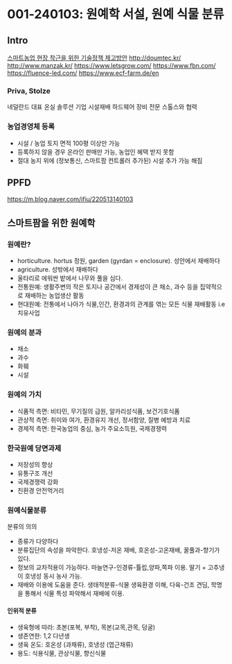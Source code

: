 # 001-240103: 원예학 서설, 원예 식물 분류

## Intro
[스마트농업 현장 착근을 위한 기술정책 제고방안](https://www.dbpia.co.kr/journal/articleDetail?nodeId=NODE09233136)
http://doumtec.kr/
http://www.manzak.kr/
https://www.letsgrow.com/
https://www.fbn.com/
https://fluence-led.com/
https://www.ecf-farm.de/en

### Priva, Stolze
네덜란드 대표 온실 솔루션 기업
시설재배 하드웨어 장비 전문 스톨스와 협력

### 농업경영체 등록
- 시설 / 농업 토지 면적 100평 이상만 가능
- 등록하지 않을 경우 온라인 판매만 가능, 농업인 혜택 받지 못함
- 절대 농지 위에 (정보통신, 스마트팜 컨트롤러 추가된) 시설 추가 가능 해짐

## PPFD
https://m.blog.naver.com/ifiu/220513140103

## 스마트팜을 위한 원예학
### 원예란?
- horticulture. hortus 정원, garden (gyrdan = enclosure). 성안에서 재배하다
- agriculture. 성밖에서 재배하다
- 울타리로 에워싼 밭에서 나무와 풀을 심다.
- 전통원예: 생활주변의 작은 토지나 공간에서 경제성이 큰 채소, 과수 등을 집약적으로 재배하는 농업생산 활동
- 현대원예: 전통에서 나아가 식물,인간, 환경과의 관계를 엮는 모든 식물 재배활동 i.e 치유사업

### 원예의 분과
- 채소
- 과수
- 화훼
- 시설

### 원예의 가치
- 식품적 측면: 비타민, 무기질의 급원, 알카리성식품, 보건기호식품
- 관상적 측면: 취미와 여가, 환경유지 개선, 정서함양, 질병 예방과 치료
- 경제적 측면: 한국농업의 중심, 농가 주요소득원, 국제경쟁력

### 한국원예 당면과제
- 저장성의 향상
- 유통구조 개선
- 국제경쟁력 강화
- 친환경 안전먹거리

### 원예식물분류
분류의 의의
- 종류가 다양하다
- 분류집단의 속성을 파악한다. 호냉성-저온 재배, 호온성-고온재배, 꿀풀과-향기가 있다.
- 정보의 교차적용이 가능하다. 마늘연구-인경류-튤립,양파,쪽파 이용. 딸기 + 고추냉이 호냉성 동시 농사 가능.
- 재배와 이용에 도움을 준다. 생태적분류-식물 생육환경 이해, 다육-건조 견딤, 학명을 통해서 식물 특성 파악해서 재배에 이용.

#### 인위적 분류
- 생육형에 따라: 초본(포복, 부착), 목본(교목,관목, 덩굴)
- 생존연한: 1,2 다년생
- 생육 온도: 호온성 (과채류), 호냉성 (엽근채류)
- 용도: 식용식물, 관상식물, 향신식물